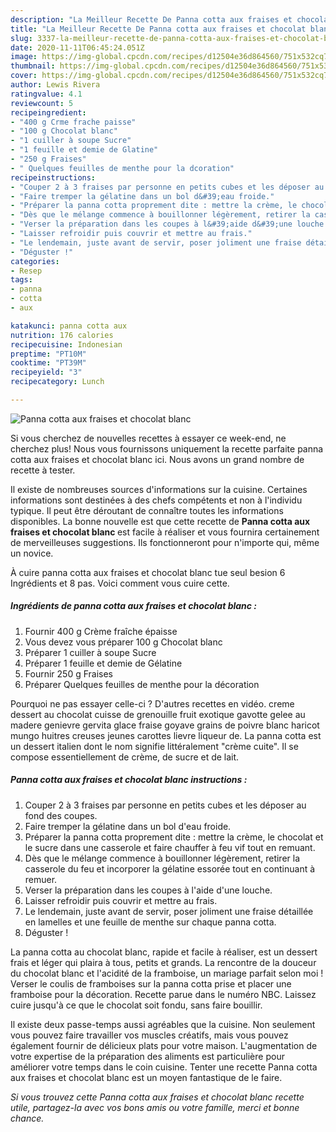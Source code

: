 ```yaml
---
description: "La Meilleur Recette De Panna cotta aux fraises et chocolat blanc"
title: "La Meilleur Recette De Panna cotta aux fraises et chocolat blanc"
slug: 3337-la-meilleur-recette-de-panna-cotta-aux-fraises-et-chocolat-blanc
date: 2020-11-11T06:45:24.051Z
image: https://img-global.cpcdn.com/recipes/d12504e36d864560/751x532cq70/panna-cotta-aux-fraises-et-chocolat-blanc-photo-principale-de-la-recette.jpg
thumbnail: https://img-global.cpcdn.com/recipes/d12504e36d864560/751x532cq70/panna-cotta-aux-fraises-et-chocolat-blanc-photo-principale-de-la-recette.jpg
cover: https://img-global.cpcdn.com/recipes/d12504e36d864560/751x532cq70/panna-cotta-aux-fraises-et-chocolat-blanc-photo-principale-de-la-recette.jpg
author: Lewis Rivera
ratingvalue: 4.1
reviewcount: 5
recipeingredient:
- "400 g Crme frache paisse"
- "100 g Chocolat blanc"
- "1 cuiller à soupe Sucre"
- "1 feuille et demie de Glatine"
- "250 g Fraises"
- " Quelques feuilles de menthe pour la dcoration"
recipeinstructions:
- "Couper 2 à 3 fraises par personne en petits cubes et les déposer au fond des coupes."
- "Faire tremper la gélatine dans un bol d&#39;eau froide."
- "Préparer la panna cotta proprement dite : mettre la crème, le chocolat et le sucre dans une casserole et faire chauffer à feu vif tout en remuant."
- "Dès que le mélange commence à bouillonner légèrement, retirer la casserole du feu et incorporer la gélatine essorée tout en continuant à remuer."
- "Verser la préparation dans les coupes à l&#39;aide d&#39;une louche."
- "Laisser refroidir puis couvrir et mettre au frais."
- "Le lendemain, juste avant de servir, poser joliment une fraise détaillée en lamelles et une feuille de menthe sur chaque panna cotta."
- "Déguster !"
categories:
- Resep
tags:
- panna
- cotta
- aux

katakunci: panna cotta aux 
nutrition: 176 calories
recipecuisine: Indonesian
preptime: "PT10M"
cooktime: "PT39M"
recipeyield: "3"
recipecategory: Lunch

---
```



![Panna cotta aux fraises et chocolat blanc](https://img-global.cpcdn.com/recipes/d12504e36d864560/751x532cq70/panna-cotta-aux-fraises-et-chocolat-blanc-photo-principale-de-la-recette.jpg)

Si vous cherchez de nouvelles recettes à essayer ce week-end, ne cherchez plus! Nous vous fournissons uniquement la recette parfaite panna cotta aux fraises et chocolat blanc ici. Nous avons un grand nombre de recette à tester.

Il existe de nombreuses sources d'informations sur la cuisine. Certaines informations sont destinées à des chefs compétents et non à l'individu typique. Il peut être déroutant de connaître toutes les informations disponibles. La bonne nouvelle est que cette recette de <strong> Panna cotta aux fraises et chocolat blanc </strong> est facile à réaliser et vous fournira certainement de merveilleuses suggestions. Ils fonctionneront pour n'importe qui, même un novice.

<!--inarticleads1-->

À cuire panna cotta aux fraises et chocolat blanc tue seul besion 6 Ingrédients et 8 pas. Voici comment vous cuire cette.

##### Ingrédients de panna cotta aux fraises et chocolat blanc :

1. Fournir 400 g Crème fraîche épaisse
1. Vous devez vous préparer 100 g Chocolat blanc
1. Préparer 1 cuiller à soupe Sucre
1. Préparer 1 feuille et demie de Gélatine
1. Fournir 250 g Fraises
1. Préparer  Quelques feuilles de menthe pour la décoration


Pourquoi ne pas essayer celle-ci ? D&#39;autres recettes en vidéo. creme dessert au chocolat cuisse de grenouille fruit exotique gavotte gelee au madere genievre gervita glace fraise goyave grains de poivre blanc haricot mungo huitres creuses jeunes carottes lievre liqueur de. La panna cotta est un dessert italien dont le nom signifie littéralement &#34;crème cuite&#34;. Il se compose essentiellement de crème, de sucre et de lait. 

<!--inarticleads2-->

##### Panna cotta aux fraises et chocolat blanc instructions :

1. Couper 2 à 3 fraises par personne en petits cubes et les déposer au fond des coupes.
1. Faire tremper la gélatine dans un bol d&#39;eau froide.
1. Préparer la panna cotta proprement dite : mettre la crème, le chocolat et le sucre dans une casserole et faire chauffer à feu vif tout en remuant.
1. Dès que le mélange commence à bouillonner légèrement, retirer la casserole du feu et incorporer la gélatine essorée tout en continuant à remuer.
1. Verser la préparation dans les coupes à l&#39;aide d&#39;une louche.
1. Laisser refroidir puis couvrir et mettre au frais.
1. Le lendemain, juste avant de servir, poser joliment une fraise détaillée en lamelles et une feuille de menthe sur chaque panna cotta.
1. Déguster !


La panna cotta au chocolat blanc, rapide et facile à réaliser, est un dessert frais et léger qui plaira à tous, petits et grands. La rencontre de la douceur du chocolat blanc et l&#39;acidité de la framboise, un mariage parfait selon moi ! Verser le coulis de framboises sur la panna cotta prise et placer une framboise pour la décoration. Recette parue dans le numéro NBC. Laissez cuire jusqu&#39;à ce que le chocolat soit fondu, sans faire bouillir. 

<!--inarticleads1-->

<p>
Il existe deux passe-temps aussi agréables que la cuisine. Non seulement vous pouvez faire travailler vos muscles créatifs, mais vous pouvez également fournir de délicieux plats pour votre maison. L'augmentation de votre expertise de la préparation des aliments est particulière pour améliorer votre temps dans le coin cuisine. Tenter une recette Panna cotta aux fraises et chocolat blanc est un moyen fantastique de le faire.
</p>

<p>
<i>Si vous trouvez cette Panna cotta aux fraises et chocolat blanc recette utile, partagez-la avec vos bons amis ou votre famille, merci et bonne chance.</i>
</p>
